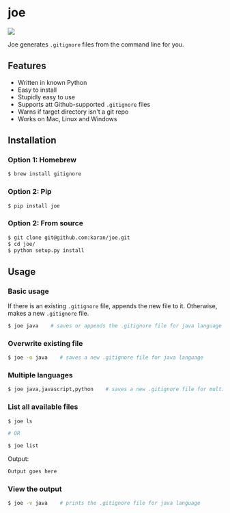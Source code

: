 # joe

![](http://i.imgur.com/y8g506n.png?1)

Joe generates `.gitignore` files from the command line for you.

## Features

- Written in known Python
- Easy to install
- Stupidly easy to use
- Supports att Github-supported `.gitignore` files
- Warns if target directory isn't a git repo
- Works on Mac, Linux and Windows

## Installation

### Option 1: Homebrew

```bash
$ brew install gitignore
```

### Option 2: Pip

```bash
$ pip install joe
```

### Option 2: From source

```bash
$ git clone git@github.com:karan/joe.git
$ cd joe/
$ python setup.py install
```

## Usage

### Basic usage

If there is an existing `.gitignore` file, appends the new file to it. Otherwise, makes a new `.gitignore` file.

```bash
$ joe java    # saves or appends the .gitignore file for java language
```

### Overwrite existing file

```bash
$ joe -o java    # saves a new .gitignore file for java language
```

### Multiple languages

```bash
$ joe java,javascript,python    # saves a new .gitignore file for multiple languages
```

### List all available files

```bash
$ joe ls

# OR

$ joe list
```

Output:

```bash
Output goes here
```

### View the output

```bash
$ joe -v java    # prints the .gitignore file for java language
```

